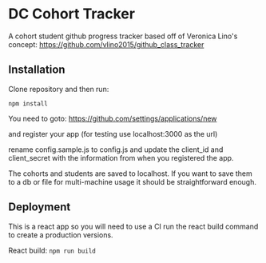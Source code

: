 # DC Cohort Tracker

A cohort student github progress tracker based off of Veronica Lino's concept:
https://github.com/vlino2015/github_class_tracker

## Installation

Clone repository
and then run:

```npm install```

You need to goto:
https://github.com/settings/applications/new

and register your app (for testing use localhost:3000 as the url)

rename config.sample.js to config.js and update the client_id and client_secret with the information from when you registered the app.

The cohorts and students are saved to localhost. If you want to save them to a db or file for multi-machine usage it should be straightforward enough.

## Deployment
This is a react app so you will need to use a CI run the react build command to create a production versions.

React build:
```npm run build```

